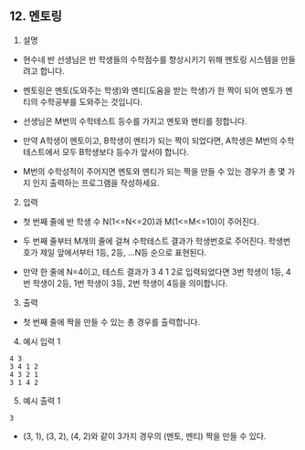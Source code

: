## 12. 멘토링
1. 설명

- 현수네 반 선생님은 반 학생들의 수학점수를 향상시키기 위해 멘토링 시스템을 만들려고 합니다.

- 멘토링은 멘토(도와주는 학생)와 멘티(도움을 받는 학생)가 한 짝이 되어 멘토가 멘티의 수학공부를 도와주는 것입니다.

- 선생님은 M번의 수학테스트 등수를 가지고 멘토와 멘티를 정합니다.

- 만약 A학생이 멘토이고, B학생이 멘티가 되는 짝이 되었다면, A학생은 M번의 수학테스트에서 모두 B학생보다 등수가 앞서야 합니다.

- M번의 수학성적이 주어지면 멘토와 멘티가 되는 짝을 만들 수 있는 경우가 총 몇 가지 인지 출력하는 프로그램을 작성하세요.

2. 입력

- 첫 번째 줄에 반 학생 수 N(1<=N<=20)과 M(1<=M<=10)이 주어진다.

- 두 번째 줄부터 M개의 줄에 걸쳐 수학테스트 결과가 학생번호로 주어진다. 학생번호가 제일 앞에서부터 1등, 2등, ...N등 순으로 표현된다.

- 만약 한 줄에 N=4이고, 테스트 결과가 3 4 1 2로 입력되었다면 3번 학생이 1등, 4번 학생이 2등, 1번 학생이 3등, 2번 학생이 4등을 의미합니다.

3. 출력

- 첫 번째 줄에 짝을 만들 수 있는 총 경우를 출력합니다.

4. 예시 입력 1

```shell
4 3
3 4 1 2
4 3 2 1
3 1 4 2
```

5. 예시 출력 1

```shell
3
```

- (3, 1), (3, 2), (4, 2)와 같이 3가지 경우의 (멘토, 멘티) 짝을 만들 수 있다.

